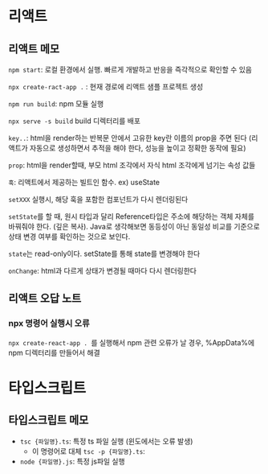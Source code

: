 # 리액트

## 리액트 메모

`npm start`: 로컬 환경에서 실행. 빠르게 개발하고 반응을 즉각적으로 확인할 수 있음

`npx create-ract-app .` : 현재 경로에 리액트 샘플 프로젝트 생성

`npm run build`: npm 모듈 실행

`npx serve -s build` build 디렉터리를 배포

`key..`: html을 render하는 반복문 안에서 고유한 key란 이름의 prop을 주면 된다 (리액트가 자동으로 생성하면서 추적을 해야 한다, 성능을 높이고 정확한 동작에 필요)

`prop`: html을 render할때, 부모 html 조각에서 자식 html 조각에게 넘기는 속성 값들

`훅`: 리액트에서 제공하는 빌트인 함수. ex) useState

`setXXX` 실행시, 해당 훅을 포함한 컴포넌트가 다시 렌더링된다

`setState`를 할 때, 원시 타입과 달리 Reference타입은 주소에 해당하는 객체 자체를 바꿔줘야 한다. (깊은 복사).
Java로 생각해보면 동등성이 아닌 동일성 비교를 기준으로 상태 변경 여부를 확인하는 것으로 보인다.

`state`는 read-only이다. setState를 통해 state를 변경해야 한다

`onChange`: html과 다르게 상태가 변경될 때마다 다시 렌더링한다

## 리액트 오답 노트

### npx 명령어 실행시 오류
`npx create-react-app . `를 실행해서 npm 관련 오류가 날 경우, %AppData%에 npm 디렉터리를 만들어서 해결

# 타입스크립트

## 타입스크립트 메모

- `tsc {파일명}.ts`: 특정 ts 파일 실행 (윈도에서는 오류 발생)
  - 이 명령어로 대체 `tsc -p {파일명}.ts`:
- `node {파일명}.js`: 특정 js파일 실행
